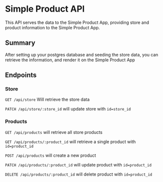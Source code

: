 # Simple Product API

This API serves the data to the Simple Product App, providing store and product information to the Simple Product App.

## Summary

After setting up your postgres database and seeding the store data, you can retrieve the information, and render it on the Simple Product App

## Endpoints

### Store

`GET /api/store` Will retrieve the store data

`PATCH /api/store/:store_id` will update store with `id=store_id`

### Products

`GET /api/products` will retrieve all store products

`GET /api/products/:product_id` will retrieve a single product with `id=product_id`

`POST /api/products` will create a new product

`PATCH /api/products/:product_id` will update product with `id=product_id`

`DELETE /api/products/:product_id` will delete product with `id=product_id`
